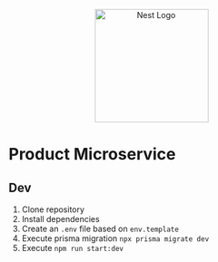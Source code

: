 <p align="center">
  <a href="http://nestjs.com/" target="blank"><img src="https://nestjs.com/img/logo-small.svg" width="200" alt="Nest Logo" /></a>
</p>

# Product Microservice

## Dev

1. Clone repository
2. Install dependencies
3. Create an `.env` file based on `env.template`
4. Execute prisma migration `npx prisma migrate dev`
5. Execute `npm run start:dev`